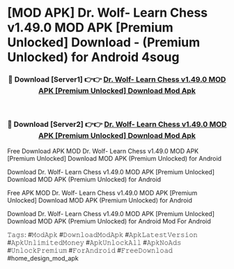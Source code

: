 # [MOD APK] Dr. Wolf- Learn Chess v1.49.0 MOD APK [Premium Unlocked] Download - (Premium Unlocked) for Android 4soug



<div align="center">
<h3>🔴 Download [Server1] 👉👉 <a href="https://momento.my/?title=Dr._Wolf-_Learn_Chess_v1.49.0_MOD_APK_[Premium_Unlocked]_Download">Dr. Wolf- Learn Chess v1.49.0 MOD APK [Premium Unlocked] Download Mod Apk</a></h3><br>

<h3>🔴 Download [Server2] 👉👉 <a href="https://momento.my/?title=Dr._Wolf-_Learn_Chess_v1.49.0_MOD_APK_[Premium_Unlocked]_Download">Dr. Wolf- Learn Chess v1.49.0 MOD APK [Premium Unlocked] Download Mod Apk</a></h3>
</div>



Free Download APK MOD Dr. Wolf- Learn Chess v1.49.0 MOD APK [Premium Unlocked] Download MOD APK (Premium Unlocked) for Android

Download Dr. Wolf- Learn Chess v1.49.0 MOD APK [Premium Unlocked] Download MOD APK (Premium Unlocked) for Android

Free APK MOD Dr. Wolf- Learn Chess v1.49.0 MOD APK [Premium Unlocked] Download MOD APK (Premium Unlocked) for Android

Download Dr. Wolf- Learn Chess v1.49.0 MOD APK [Premium Unlocked] Download MOD APK (Premium Unlocked) for Android Mod For Android

𝚃𝚊𝚐𝚜: #𝙼𝚘𝚍𝙰𝚙𝚔 #𝙳𝚘𝚠𝚗𝚕𝚘𝚊𝚍𝙼𝚘𝚍𝙰𝚙𝚔 #𝙰𝚙𝚔𝙻𝚊𝚝𝚎𝚜𝚝𝚅𝚎𝚛𝚜𝚒𝚘𝚗 #𝙰𝚙𝚔𝚄𝚗𝚕𝚒𝚖𝚒𝚝𝚎𝚍𝙼𝚘𝚗𝚎𝚢 #𝙰𝚙𝚔𝚄𝚗𝚕𝚘𝚌𝚔𝙰𝚕𝚕 #𝙰𝚙𝚔𝙽𝚘𝙰𝚍𝚜 #𝚄𝚗𝚕𝚘𝚌𝚔𝙿𝚛𝚎𝚖𝚒𝚞𝚖 #𝙵𝚘𝚛𝙰𝚗𝚍𝚛𝚘𝚒𝚍 #𝙵𝚛𝚎𝚎𝙳𝚘𝚠𝚗𝚕𝚘𝚊𝚍 #home_design_mod_apk
